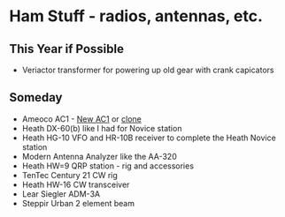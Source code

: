 # Ham Stuff - radios, antennas, etc.

## This Year if Possible

+ Veriactor transformer for powering up old gear with crank capicators

## Someday

+ Ameoco AC1 - [New AC1](https://www.thenewameco.com/) or [clone](https://www.etsy.com/listing/460326040/ameco-ac-1-40-m-cw-transmitter-replica)
+ Heath DX-60(b) like I had for Novice station
+ Heath HG-10 VFO and HR-10B receiver to complete the Heath Novice station
+ Modern Antenna Analyzer like the AA-320
+ Heath HW=9 QRP station - rig and accessories
+ TenTec Century 21 CW rig
+ Heath HW-16 CW transceiver
+ Lear Siegler ADM-3A
+ Steppir Urban 2 element beam
